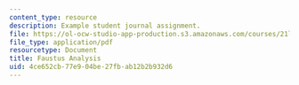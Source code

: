 ```yaml
---
content_type: resource
description: Example student journal assignment.
file: https://ol-ocw-studio-app-production.s3.amazonaws.com/courses/21l-430-popular-narrative-masterminds-fall-2004/4ce652cb77e904be27fbab12b2b932d6_MIT21L_430F04_analysis.pdf
file_type: application/pdf
resourcetype: Document
title: Faustus Analysis
uid: 4ce652cb-77e9-04be-27fb-ab12b2b932d6
---
```


